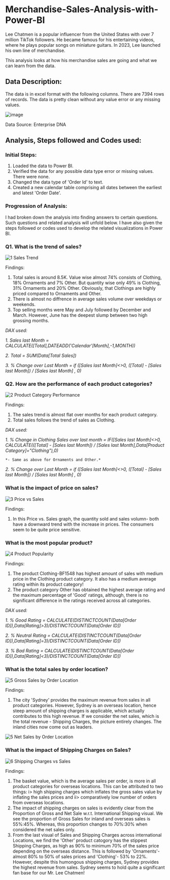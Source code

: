 # Merchandise-Sales-Analysis-with-Power-BI

Lee Chatmen is a popular influencer from the United States with over 7 million TikTok followers. He became famous for his entertaining videos, where he plays popular songs on miniature guitars. In 2023, Lee launched his own line of merchandise. 

This analysis looks at how his merchandise sales are going and what we can learn from the data.

## Data Description:

The data is in excel format with the following columns. There are 7394 rows of records. The data is pretty clean without any value error or any missing values.

![image](https://github.com/user-attachments/assets/f4307a19-1554-4668-ace0-d898339e5a04)

Data Source: Enterprise DNA

## Analysis, Steps followed and Codes used:

### Initial Steps:

1. Loaded the data to Power BI.
2. Verified the data for any possible data type error or missing values. There were none.
3. Changed the data type of 'Order Id' to text.
4. Created a new calendar table comprising all dates between the earliest and latest 'Order Date'.

### Progression of Analysis:

I had broken down the analysis into finding answers to certain questions. Such questions and related analysis will unfold below.
I have also given the steps followed or codes used to develop the related visualizations in Power BI.

### Q1. What is the trend of sales?

![1  Sales Trend](https://github.com/user-attachments/assets/f84cb91f-72fc-4385-b0a9-2e6c2dfbda78)

Findings:

1. Total sales is around 8.5K. Value wise almost 74% consists of Clothing, 18% Ornaments and 7% Other. But quantity wise only 49% is Clothing, 31% Ornaments and 20% Other. Obviously, that Clothings are highly priced compared to Ornaments and Other.
2. There is almost no diffrence in average sales volume over weekdays or weekends.
3. Top selling months were May and July followed by December and March. However, June has the deepest slump between two high grossing months.

*DAX used:*

*1. Sales last Month = CALCULATE([Total],DATEADD('Calendar'[Month],-1,MONTH))*

*2. Total = SUM(Data[Total Sales])*

*3. % Change over Last Month = if ([Sales last Month]<>0, ([Total] - [Sales last Month]) / [Sales last Month] , 0)*

### Q2. How are the performance of each product categories?

![2  Product Category Performance](https://github.com/user-attachments/assets/c1416926-d2a7-4de9-bf3f-89fa906c5465)

Findings:

1. The sales trend is almost flat over months for each product category.
2. Total sales follows the trend of sales as Clothing.

*DAX used:*

*1. % Change in Clothing Sales over last month = IF([Sales last Month]<>0, CALCULATE(([Total] - [Sales last Month]) / [Sales last Month],Data[Product Category]="Clothing"),0)*

    *- Same as above for Ornaments and Other.*
    
*2. % Change over Last Month = if ([Sales last Month]<>0, ([Total] - [Sales last Month]) / [Sales last Month] , 0)*

### What is the impact of price on sales?

![3  Price vs  Sales](https://github.com/user-attachments/assets/1c0a95a8-4c3b-4e0b-8f0a-7a36c2b01d8f)

Findings:

1. In this Price vs. Sales graph, the quantity sold and sales volumn- both have a downward trend with the increase in prices. The consumers seem to be quite price sensitive. 

### What is the most popular product?

![4  Product Popularity](https://github.com/user-attachments/assets/28ec02fb-bf86-4042-8424-6436668a95db)

Findings:

1. The product Clothing-BF1548 has highest amount of sales with medium price in the Clothing product category. It also has a medium average rating within its product category!
2. The product category Other has obtained the highest average rating and the maximum percentage of 'Good' ratings, although, there is no significant difference in the ratings received across all categories.

*DAX used:*

*1. % Good Rating = CALCULATE(DISTINCTCOUNT(Data[Order ID]),Data[Rating]>3)/DISTINCTCOUNT(Data[Order ID])*

*2. % Neutral Rating = CALCULATE(DISTINCTCOUNT(Data[Order ID]),Data[Rating]=3)/DISTINCTCOUNT(Data[Order ID])*

*3. % Bad Rating = CALCULATE(DISTINCTCOUNT(Data[Order ID]),Data[Rating]<3)/DISTINCTCOUNT(Data[Order ID])*

### What is the total sales by order location?

![5  Gross Sales by Order Location](https://github.com/user-attachments/assets/c05a9b68-9b59-49fb-bb95-8d85cbe2abdb)

Findings:

1. The city 'Sydney' provides the maximum revenue from sales in all product categories.
   However, Sydney is an overseas location, hence steep amount of shipping charges is applicable, which actually contributes to this high revenue.
   If we consider the net sales, which is the total revenue - Shipping Charges, the picture entirely changes. The inland cities now come out as leaders.

![5  Net Sales by Order Location](https://github.com/user-attachments/assets/e6f6abb1-1dbb-4f71-8d41-059cbc623b0d)

### What is the impact of Shipping Charges on Sales?

![6  Shipping Charges vs  Sales](https://github.com/user-attachments/assets/42dc2b52-c1ec-4486-b575-c1d58871001d)

Findings:

1. The basket value, which is the average sales per order, is more in all product categories for overseas locations. This can be attributed to two things: i> high shipping charges which inflates the gross sales value by inflating the sales prices and ii> comparatively low number of orders from overseas locations.
2. The impact of shipping charges on sales is evidently clear from the Proportion of Gross and Net Sale w.r.t. International Shipping visual. We see the proportion of Gross Sales for inland and overseas sales is 55%:45%. Whereas, this proportion changes to 70%:30% when considered the net sales only.
3. From the last visual of Sales and Shipping Charges across international Locations, we find the 'Other' product catogory has the stippest Shipping Charges, as high as 90% to minimum 70% of the sales price depending on the overseas distance.
   This is followed by 'Ornaments'- almost 80% to 50% of sales prices and 'Clothing'- 53% to 22%.
   However, despite this humongous shipping charges, Sydney provides the highest revenue from sales. Sydney seems to hold quite a significant fan base for our Mr. Lee Chatmen!

### 

